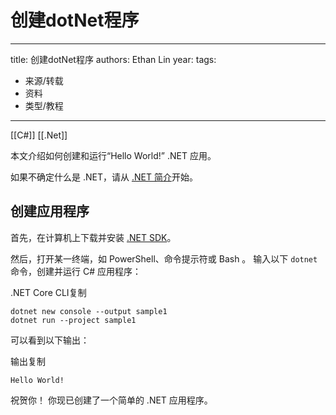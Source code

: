 # 创建dotNet程序


---
title: 创建dotNet程序
authors: Ethan Lin
year:
tags:
  - 来源/转载 
  - 资料 
  - 类型/教程
---



[[C#]]
[[.Net]]


本文介绍如何创建和运行“Hello World!” .NET 应用。

如果不确定什么是 .NET，请从 [.NET 简介](https://docs.microsoft.com/zh-cn/dotnet/core/introduction)开始。

## [](https://docs.microsoft.com/zh-cn/dotnet/core/get-started#create-an-application)创建应用程序

首先，在计算机上下载并安装 [.NET SDK](https://dotnet.microsoft.com/download/dotnet-core)。

然后，打开某一终端，如 PowerShell、命令提示符或 Bash 。 输入以下 `dotnet` 命令，创建并运行 C# 应用程序：

.NET Core CLI复制

```
dotnet new console --output sample1
dotnet run --project sample1
```

可以看到以下输出：

输出复制

```
Hello World!
```

祝贺你！ 你现已创建了一个简单的 .NET 应用程序。